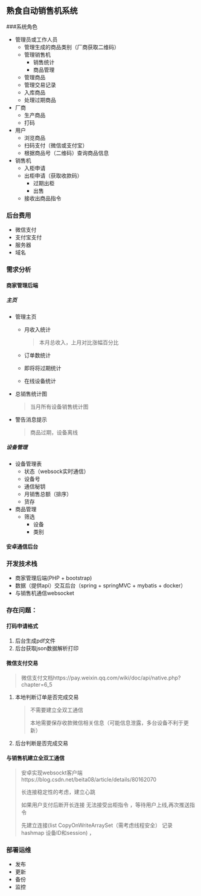 ## 熟食自动销售机系统

###系统角色

- 管理员或工作人员
  - 管理生成的商品类别（厂商获取二维码）
  - 管理销售机
    - 销售统计
    - 商品管理
  - 管理商品
  - 管理交易记录
  - 入库商品
  - 处理过期商品
- 厂商
  - 生产商品
  - 打码
- 用户
  - 浏览商品
  - 扫码支付（微信或支付宝）
  - 根据商品号（二维码）查询商品信息
- 销售机
  - 入柜申请
  - 出柜申请（获取收款码）
    - 过期出柜
    - 出售
  - 接收出商品指令

### 后台费用

- 微信支付
- 支付宝支付
- 服务器
- 域名

### 需求分析

#### 商家管理后端

##### 主页

- 管理主页

  - 月收入统计

    >	本月总收入，上月对比涨幅百分比

  - 订单数统计

  - 即将将过期统计

  - 在线设备统计

- 总销售统计图

  >	当月所有设备销售统计图

- 警告消息提示

  >	商品过期，设备离线

##### 设备管理

- 设备管理表
  - 状态（websock实时通信）
  - 设备号
  - 通信秘钥
  - 月销售总额（排序）
  - 货存
- 商品管理
  - 筛选
    - 设备
    - 类别

#### 安卓通信后台



### 开发技术栈

- 商家管理后端(PHP + bootstrap)
- 数据（提供api）交互后台（spring + springMVC + mybatis + docker）
- 与销售机通信websocket

### 存在问题：



#### 打码申请格式

1. 后台生成pdf文件
2. 后台获取json数据解析打印

#### 微信支付交易

> 微信支付文档https://pay.weixin.qq.com/wiki/doc/api/native.php?chapter=6_5

1. 本地判断订单是否完成交易

   >	不需要建立全双工通信
   >
   >	本地需要保存收款微信相关信息（可能信息泄露，多台设备不利于更新）

2. 后台判断是否完成交易

#### 与销售机建立全双工通信

>安卓实现websockt客户端https://blog.csdn.net/beita08/article/details/80162070
>
>长连接稳定性的考虑，建立心跳
>
>如果用户支付后断开长连接 无法接受出柜指令 ，等待用户上线,再次推送指令 
>
>先建立连接(list CopyOnWriteArraySet（需考虑线程安全） 记录 hashmap 设备ID和session) ，





### 部署运维

- 发布
- 更新
- 备份
- 监控